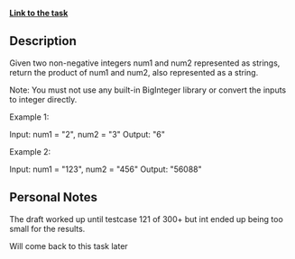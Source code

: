 **[Link to the task](https://leetcode.com/problems/multiply-strings/description/)**

## Description
Given two non-negative integers num1 and num2 represented as strings, return the product of num1 and num2, also represented as a string.

Note: You must not use any built-in BigInteger library or convert the inputs to integer directly.

Example 1:

Input: num1 = "2", num2 = "3"
Output: "6"

Example 2:

Input: num1 = "123", num2 = "456"
Output: "56088"

## Personal Notes
The draft worked up until testcase 121 of 300+ but int ended up being too small for the results.

Will come back to this task later
